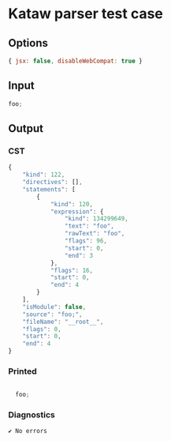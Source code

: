 # Kataw parser test case

## Options

`````js
{ jsx: false, disableWebCompat: true }
`````

## Input

`````js
foo;
`````

## Output

### CST

```javascript
{
    "kind": 122,
    "directives": [],
    "statements": [
        {
            "kind": 120,
            "expression": {
                "kind": 134299649,
                "text": "foo",
                "rawText": "foo",
                "flags": 96,
                "start": 0,
                "end": 3
            },
            "flags": 16,
            "start": 0,
            "end": 4
        }
    ],
    "isModule": false,
    "source": "foo;",
    "fileName": "__root__",
    "flags": 0,
    "start": 0,
    "end": 4
}
```

### Printed

```javascript

  foo;

```

### Diagnostics

```javascript
✔ No errors
```

